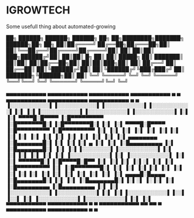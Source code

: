 # IGROWTECH
Some usefull thing about automated-growing


██╗ ██████╗ ██████╗  ██████╗ ██╗    ██╗████████╗███████╗ ██████╗██╗  ██╗
██║██╔════╝ ██╔══██╗██╔═══██╗██║    ██║╚══██╔══╝██╔════╝██╔════╝██║  ██║
██║██║  ███╗██████╔╝██║   ██║██║ █╗ ██║   ██║   █████╗  ██║     ███████║
██║██║   ██║██╔══██╗██║   ██║██║███╗██║   ██║   ██╔══╝  ██║     ██╔══██║
██║╚██████╔╝██║  ██║╚██████╔╝╚███╔███╔╝   ██║   ███████╗╚██████╗██║  ██║
╚═╝ ╚═════╝ ╚═╝  ╚═╝ ╚═════╝  ╚══╝╚══╝    ╚═╝   ╚══════╝ ╚═════╝╚═╝  ╚═╝                                


 ▄▄▄▄▄▄▄▄▄▄▄  ▄▄▄▄▄▄▄▄▄▄▄  ▄▄▄▄▄▄▄▄▄▄▄  ▄▄▄▄▄▄▄▄▄▄▄  ▄         ▄  ▄▄▄▄▄▄▄▄▄▄▄  ▄▄▄▄▄▄▄▄▄▄▄  ▄▄▄▄▄▄▄▄▄▄▄  ▄         ▄ 
▐░░░░░░░░░░░▌▐░░░░░░░░░░░▌▐░░░░░░░░░░░▌▐░░░░░░░░░░░▌▐░▌       ▐░▌▐░░░░░░░░░░░▌▐░░░░░░░░░░░▌▐░░░░░░░░░░░▌▐░▌       ▐░▌
 ▀▀▀▀█░█▀▀▀▀ ▐░█▀▀▀▀▀▀▀▀▀ ▐░█▀▀▀▀▀▀▀█░▌▐░█▀▀▀▀▀▀▀█░▌▐░▌       ▐░▌ ▀▀▀▀█░█▀▀▀▀ ▐░█▀▀▀▀▀▀▀▀▀ ▐░█▀▀▀▀▀▀▀▀▀ ▐░▌       ▐░▌
     ▐░▌     ▐░▌          ▐░▌       ▐░▌▐░▌       ▐░▌▐░▌       ▐░▌     ▐░▌     ▐░▌          ▐░▌          ▐░▌       ▐░▌
     ▐░▌     ▐░▌ ▄▄▄▄▄▄▄▄ ▐░█▄▄▄▄▄▄▄█░▌▐░▌       ▐░▌▐░▌   ▄   ▐░▌     ▐░▌     ▐░█▄▄▄▄▄▄▄▄▄ ▐░▌          ▐░█▄▄▄▄▄▄▄█░▌
     ▐░▌     ▐░▌▐░░░░░░░░▌▐░░░░░░░░░░░▌▐░▌       ▐░▌▐░▌  ▐░▌  ▐░▌     ▐░▌     ▐░░░░░░░░░░░▌▐░▌          ▐░░░░░░░░░░░▌
     ▐░▌     ▐░▌ ▀▀▀▀▀▀█░▌▐░█▀▀▀▀█░█▀▀ ▐░▌       ▐░▌▐░▌ ▐░▌░▌ ▐░▌     ▐░▌     ▐░█▀▀▀▀▀▀▀▀▀ ▐░▌          ▐░█▀▀▀▀▀▀▀█░▌
     ▐░▌     ▐░▌       ▐░▌▐░▌     ▐░▌  ▐░▌       ▐░▌▐░▌▐░▌ ▐░▌▐░▌     ▐░▌     ▐░▌          ▐░▌          ▐░▌       ▐░▌
 ▄▄▄▄█░█▄▄▄▄ ▐░█▄▄▄▄▄▄▄█░▌▐░▌      ▐░▌ ▐░█▄▄▄▄▄▄▄█░▌▐░▌░▌   ▐░▐░▌     ▐░▌     ▐░█▄▄▄▄▄▄▄▄▄ ▐░█▄▄▄▄▄▄▄▄▄ ▐░▌       ▐░▌
▐░░░░░░░░░░░▌▐░░░░░░░░░░░▌▐░▌       ▐░▌▐░░░░░░░░░░░▌▐░░▌     ▐░░▌     ▐░▌     ▐░░░░░░░░░░░▌▐░░░░░░░░░░░▌▐░▌       ▐░▌
 ▀▀▀▀▀▀▀▀▀▀▀  ▀▀▀▀▀▀▀▀▀▀▀  ▀         ▀  ▀▀▀▀▀▀▀▀▀▀▀  ▀▀       ▀▀       ▀       ▀▀▀▀▀▀▀▀▀▀▀  ▀▀▀▀▀▀▀▀▀▀▀  ▀         ▀ 
